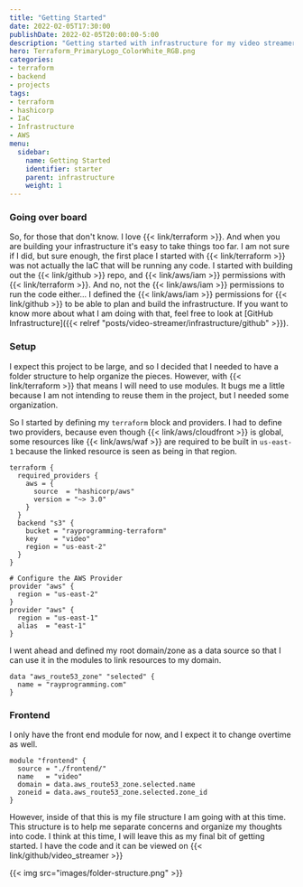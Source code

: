 ```yaml
---
title: "Getting Started"
date: 2022-02-05T17:30:00
publishDate: 2022-02-05T20:00:00-5:00
description: "Getting started with infrastructure for my video streamer project"
hero: Terraform_PrimaryLogo_ColorWhite_RGB.png
categories:
- terraform
- backend
- projects
tags:
- terraform
- hashicorp
- IaC
- Infrastructure
- AWS
menu:
  sidebar:
    name: Getting Started
    identifier: starter
    parent: infrastructure
    weight: 1
---
```


### Going over board
So, for those that don't know. I love {{< link/terraform >}}. And when you are building your infrastructure it's easy to take things too far. I am not sure if I did, but sure enough, the first place I started with {{< link/terraform >}} was not actually the IaC that will be running any code. I started with building out the {{< link/github  >}} repo, and {{< link/aws/iam >}} permissions with {{< link/terraform >}}. And no, not the {{< link/aws/iam >}} permissions to run the code either... I defined the {{< link/aws/iam >}} permissions for {{< link/github  >}} to be able to plan and build the infrastructure. If you want to know more about what I am doing with that, feel free to look at [GitHub Infrastructure]({{< relref "posts/video-streamer/infrastructure/github" >}}).

### Setup
I expect this project to be large, and so I decided that I needed to have a folder structure to help organize the pieces. However, with {{< link/terraform >}} that means I will need to use modules. It bugs me a little because I am not intending to reuse them in the project, but I needed some organization.

So I started by defining my `terraform` block and providers. I had to define two providers, because even though {{< link/aws/cloudfront >}} is global, some resources like {{< link/aws/waf >}} are required to be built in `us-east-1` because the linked resource is seen as being in that region.

```hcl
terraform {
  required_providers {
    aws = {
      source  = "hashicorp/aws"
      version = "~> 3.0"
    }
  }
  backend "s3" {
    bucket = "rayprogramming-terraform"
    key    = "video"
    region = "us-east-2"
  }
}

# Configure the AWS Provider
provider "aws" {
  region = "us-east-2"
}
provider "aws" {
  region = "us-east-1"
  alias  = "east-1"
}
```

I went ahead and defined my root domain/zone as a data source so that I can use it in the modules to link resources to my domain.

```hcl
data "aws_route53_zone" "selected" {
  name = "rayprogramming.com"
}
```

### Frontend
I only have the front end module for now, and I expect it to change overtime as well.

```hcl
module "frontend" {
  source = "./frontend/"
  name   = "video"
  domain = data.aws_route53_zone.selected.name
  zoneid = data.aws_route53_zone.selected.zone_id
}
```

However, inside of that this is my file structure I am going with at this time. This structure is to help me separate concerns and organize my thoughts into code. I think at this time, I will leave this as my final bit of getting started. I have the code and it can be viewed on {{< link/github/video_streamer >}}

{{< img src="images/folder-structure.png" >}}
